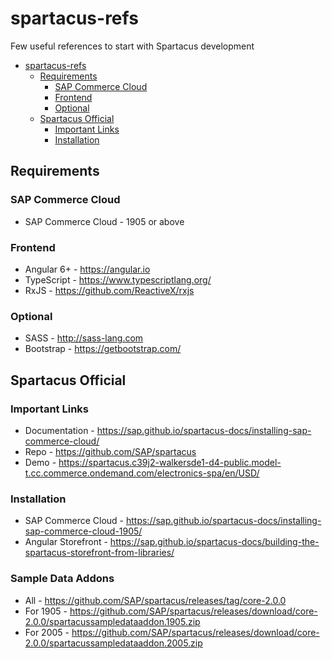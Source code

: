 # spartacus-refs

Few useful references to start with Spartacus development

- [spartacus-refs](#spartacus-refs)
  - [Requirements](#requirements)
    - [SAP Commerce Cloud](#sap-commerce-cloud)
    - [Frontend](#frontend)
    - [Optional](#optional)
  - [Spartacus Official](#spartacus-official)
    - [Important Links](#important-links)
    - [Installation](#installation)

## Requirements

### SAP Commerce Cloud

- SAP Commerce Cloud - 1905 or above

### Frontend

- Angular 6+ - https://angular.io
- TypeScript - https://www.typescriptlang.org/
- RxJS - https://github.com/ReactiveX/rxjs

### Optional

- SASS - http://sass-lang.com
- Bootstrap - https://getbootstrap.com/

## Spartacus Official

### Important Links

- Documentation - https://sap.github.io/spartacus-docs/installing-sap-commerce-cloud/
- Repo - https://github.com/SAP/spartacus
- Demo - https://spartacus.c39j2-walkersde1-d4-public.model-t.cc.commerce.ondemand.com/electronics-spa/en/USD/

### Installation

- SAP Commerce Cloud - https://sap.github.io/spartacus-docs/installing-sap-commerce-cloud-1905/
- Angular Storefront - https://sap.github.io/spartacus-docs/building-the-spartacus-storefront-from-libraries/

### Sample Data Addons

- All - https://github.com/SAP/spartacus/releases/tag/core-2.0.0
- For 1905 - https://github.com/SAP/spartacus/releases/download/core-2.0.0/spartacussampledataaddon.1905.zip
- For 2005 - https://github.com/SAP/spartacus/releases/download/core-2.0.0/spartacussampledataaddon.2005.zip
